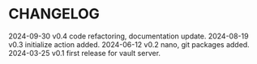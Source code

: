 # CHANGELOG

2024-09-30 v0.4 code refactoring, documentation update.
2024-08-19 v0.3 initialize action added.
2024-06-12 v0.2 nano, git packages added.
2024-03-25 v0.1 first release for vault server.

